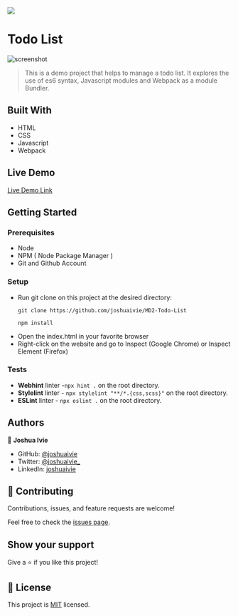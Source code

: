 ![](https://img.shields.io/badge/Microverse-blueviolet)

# Todo List

![screenshot]()

> This is a demo project that helps to manage a todo list. It explores the use of es6 syntax, Javascript modules and Webpack as a module Bundler.

## Built With

- HTML
- CSS
- Javascript
- Webpack


## Live Demo

[Live Demo Link]()

## Getting Started

### Prerequisites

- Node
- NPM ( Node Package Manager )
- Git and Github Account

### Setup

- Run git clone on this project at the desired directory:
  ```
  git clone https://github.com/joshuaivie/MD2-Todo-List
  ```
   ```
  npm install
  ```
- Open the index.html in your favorite browser
- Right-click on the website and go to Inspect (Google Chrome) or Inspect Element (Firefox)

### Tests

- **Webhint** linter -`npx hint .` on the root directory.
- **Stylelint** linter - `npx stylelint "**/*.{css,scss}"` on the root directory.
- **ESLint** linter - `npx eslint .` on the root directory.

## Authors

👤 **Joshua Ivie**

- GitHub: [@joshuaivie](https://github.com/joshuaivie)
- Twitter: [@joshuaivie\_](https://twitter.com/joshuaivie_)
- LinkedIn: [joshuaivie](https://linkedin.com/in/joshuaivie)

## 🤝 Contributing

Contributions, issues, and feature requests are welcome!

Feel free to check the [issues page](https://github.com/joshuaivie/MD2-Todo-List/issues).

## Show your support

Give a ⭐️ if you like this project!

## 📝 License

This project is [MIT](./MIT.md) licensed.
